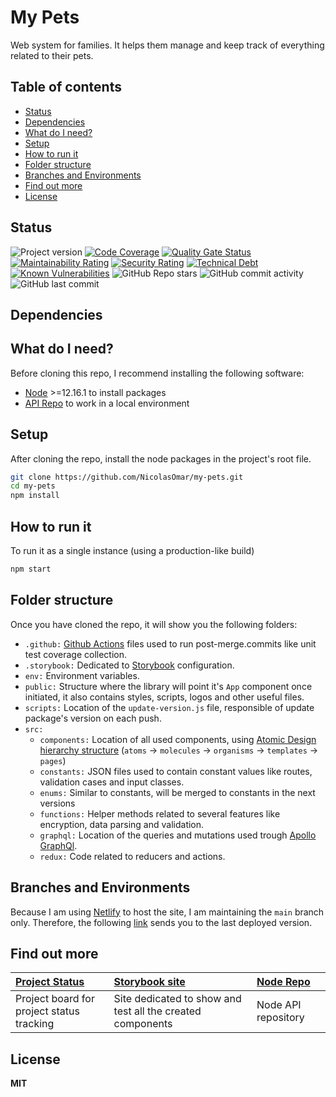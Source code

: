 # My Pets
Web system for families. It helps them manage and keep track of everything related to their pets.

## Table of contents

- [Status](#status)
- [Dependencies](#dependencies)
- [What do I need?](#what-do-i-need)
- [Setup](#setup)
- [How to run it](#how-to-run-it)
- [Folder structure](#folder-structure)
- [Branches and Environments](#branches-and-environments)
- [Find out more](#find-out-more)
- [License](#license)

## Status

![Project version][badge-repo-version]
[![Code Coverage][badge-code-coverage]][link-code-coverage]
[![Quality Gate Status][badge-soundcloud-quality]][link-soundcloud-status]
[![Maintainability Rating][badge-soundcloud-maintanibility]][link-soundcloud-status]
[![Security Rating][badge-soundcloud-security]][link-soundcloud-status]
[![Technical Debt][badge-soundcloud-tech-debt]][link-soundcloud-status]
[![Known Vulnerabilities][badge-snyk-status]][link-snyk-status]
![GitHub Repo stars][badge-github-repo-stars]
![GitHub commit activity][badge-github-commits]
![GitHub last commit][badge-github-last-commit]

[badge-repo-version]: https://img.shields.io/github/package-json/v/nicolasomar/my-pets?label=version&logo=npm&color=success
[badge-code-coverage]: https://img.shields.io/codecov/c/github/nicolasomar/my-pets?label=coverage&logo=codecov
[link-code-coverage]: https://app.codecov.io/gh/NicolasOmar/my-pets
[badge-soundcloud-quality]: https://sonarcloud.io/api/project_badges/measure?project=NicolasOmar_my-pets&metric=alert_status
[badge-soundcloud-maintanibility]: https://sonarcloud.io/api/project_badges/measure?project=NicolasOmar_my-pets&metric=sqale_rating
[badge-soundcloud-security]: https://sonarcloud.io/api/project_badges/measure?project=NicolasOmar_my-pets&metric=security_rating
[badge-soundcloud-tech-debt]: https://sonarcloud.io/api/project_badges/measure?project=NicolasOmar_my-pets&metric=sqale_index
[link-soundcloud-status]: https://sonarcloud.io/summary/new_code?id=NicolasOmar_my-pets
[badge-snyk-status]: https://img.shields.io/snyk/vulnerabilities/github/nicolasomar/my-pets?logo=snyk
[link-snyk-status]: https://snyk.io/test/github/nicolasomar/my-pets
[badge-github-repo-stars]: https://img.shields.io/github/stars/nicolasomar/my-pets?label=stars&logo=github&labelColor=535353&style=flat
[badge-github-commits]: https://img.shields.io/github/commit-activity/m/nicolasomar/my-pets?logo=github
[badge-github-last-commit]: https://img.shields.io/github/last-commit/nicolasomar/my-pets?logo=github

## Dependencies

## What do I need?
Before cloning this repo, I recommend installing the following software:
- [Node](https://nodejs.org/en/download/) >=12.16.1 to install packages
- [API Repo](https://github.com/NicolasOmar/my-pets-api) to work in a local environment

## Setup
After cloning the repo, install the node packages in the project's root file.
```sh
git clone https://github.com/NicolasOmar/my-pets.git
cd my-pets
npm install
```

## How to run it
To run it as a single instance (using a production-like build)
```sh
npm start
```

## Folder structure
Once you have cloned the repo, it will show you the following folders:
- `.github:` [Github Actions](https://github.com/features/actions) files used to run post-merge.commits like unit test coverage collection.
- `.storybook:` Dedicated to [Storybook](https://storybook.js.org/) configuration.
- `env:` Environment variables.
- `public:` Structure where the library will point it's `App` component once initiated, it also contains styles, scripts, logos and other useful files.
- `scripts:` Location of the `update-version.js` file, responsible of update package's version on each push.
- `src:`
  - `components:` Location of all used components, using [Atomic Design hierarchy structure](https://atomicdesign.bradfrost.com/chapter-2/) (`atoms` -> `molecules` -> `organisms` -> `templates` -> `pages`)
  - `constants:` JSON files used to contain constant values like routes, validation cases and input classes.
  - `enums:` Similar to constants, will be merged to constants in the next versions
  - `functions:` Helper methods related to several features like encryption, data parsing and validation.
  - `graphql:` Location of the queries and mutations used trough [Apollo GraphQl](https://www.apollographql.com/).
  - `redux:` Code related to reducers and actions.

## Branches and Environments
Because I am using [Netlify](https://netlify.com/) to host the site, I am maintaining the `main` branch only.
Therefore, the following [link](https://my-pets-prod.netlify.app) sends you to the last deployed version.

## Find out more
| [Project Status](https://github.com/users/NicolasOmar/projects/1/views/1) | [Storybook site](https://my-pets-storybook.netlify.app/) | [Node Repo](https://github.com/NicolasOmar/my-pets-api) |
| :--- | :--- | :--- |
| Project board for project status tracking | Site dedicated to show and test all the created components | Node API repository

## License
**MIT**